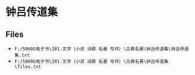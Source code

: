 # 钟吕传道集

## Files

- `F:/5000G电子书\I01-文学（小说 诗歌 名著 写作）\古典名著\钟吕传道集\钟吕传道集.txt`
- `F:/5000G电子书\I01-文学（小说 诗歌 名著 写作）\古典名著\钟吕传道集\files.txt`

